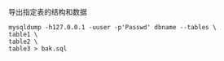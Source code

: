 导出指定表的结构和数据
```
mysqldump -h127.0.0.1 -uuser -p'Passwd' dbname --tables \
table1 \
table2 \
table3 > bak.sql
```
